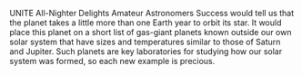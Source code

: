 UNITE All-Nighter Delights Amateur Astronomers 
 Success would tell us that the planet takes a little more than one Earth year to orbit its star. It would place this planet on a short list of gas-giant planets known outside our own solar system that have sizes and temperatures similar to those of Saturn and Jupiter. Such planets are key laboratories for studying how our solar system was formed, so each new example is precious.